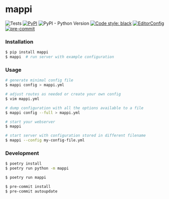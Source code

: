 # mappi

![Tests](https://github.com/bmwant/mappi/actions/workflows/tests.yml/badge.svg)
[![PyPI](https://img.shields.io/pypi/v/mappi)](https://pypi.org/project/mappi/)
![PyPI - Python Version](https://img.shields.io/pypi/pyversions/mappi)
[![Code style: black](https://img.shields.io/badge/code%20style-black-000000.svg)](https://github.com/psf/black)
[![EditorConfig](https://img.shields.io/badge/-EditorConfig-grey?logo=editorconfig)](https://editorconfig.org/)
[![pre-commit](https://img.shields.io/badge/pre--commit-enabled-brightgreen?logo=pre-commit&logoColor=white)](https://github.com/pre-commit/pre-commit)

### Installation

```bash
$ pip install mappi
$ mappi  # run server with example configuration
```

### Usage

```bash
# generate minimal config file
$ mappi config > mappi.yml

# adjust routes as needed or create your own config
$ vim mappi.yml

# dump configuration with all the options available to a file
$ mappi config --full > mappi.yml

# start your webserver
$ mappi

# start server with configuration stored in different filename
$ mappi --config my-config-file.yml
```

### Development

```bash
$ poetry install
$ poetry run python -m mappi

$ poetry run mappi

$ pre-commit install
$ pre-commit autoupdate
```
